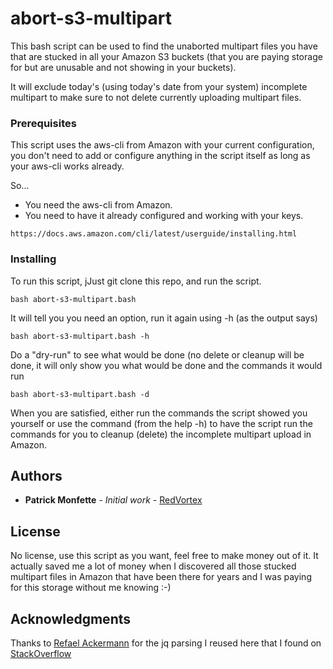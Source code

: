 # abort-s3-multipart

This bash script can be used to find the unaborted multipart files you have that are stucked in all your Amazon S3 buckets (that you are paying storage for but are unusable and not showing in your buckets).

It will exclude today's (using today's date from your system) incomplete multipart to make sure to not delete currently uploading multipart files.

### Prerequisites

This script uses the aws-cli from Amazon with your current configuration, you don't need to add or configure anything in the script itself as long as your aws-cli works already.

So...

 - You need the aws-cli from Amazon.
 - You need to have it already configured and working with your keys.

```
https://docs.aws.amazon.com/cli/latest/userguide/installing.html
```

### Installing

To run this script, jJust git clone this repo, and run the script.

```
bash abort-s3-multipart.bash
```

It will tell you you need an option, run it again using -h (as the output says)

```
bash abort-s3-multipart.bash -h
```

Do a "dry-run" to see what would be done (no delete or cleanup will be done, it will only show you what would be done and the commands it would run

```
bash abort-s3-multipart.bash -d
```

When you are satisfied, either run the commands the script showed you yourself or use the command (from the help -h) to have the script run the commands for you to cleanup (delete) the incomplete multipart upload in Amazon.

## Authors

* **Patrick Monfette** - *Initial work* - [RedVortex](https://github.com/RedVortex)

## License

No license, use this script as you want, feel free to make money out of it. It actually saved me a lot of money when I discovered all those stucked multipart files in Amazon that have been there for years and I was paying for this storage without me knowing :-)

## Acknowledgments

Thanks to [Refael Ackermann](https://stackoverflow.com/users/27955/refael-ackermann) for the jq parsing I reused here that I found on [StackOverflow](https://stackoverflow.com/questions/39457458/howto-abort-all-incomplete-multipart-uploads-for-a-bucket)
